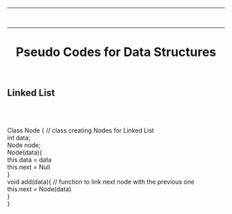<hr><br>
<hr>
<center><h1>Pseudo Codes for Data Structures</h1></center><br>
<h2> Linked List</h2><br>
<p><br>
Class Node {   // class creating Nodes for Linked List <br>
  int data;<br>
  Node node;<br>
  Node(data){<br>
  this.data = data<br>
  this.next = Null<br>
  }<br>
  void add(data){   // function to link next node with the previous one <br>
  this.next = Node(data)<br>
  }<br>
  }<br>
</p><br>
